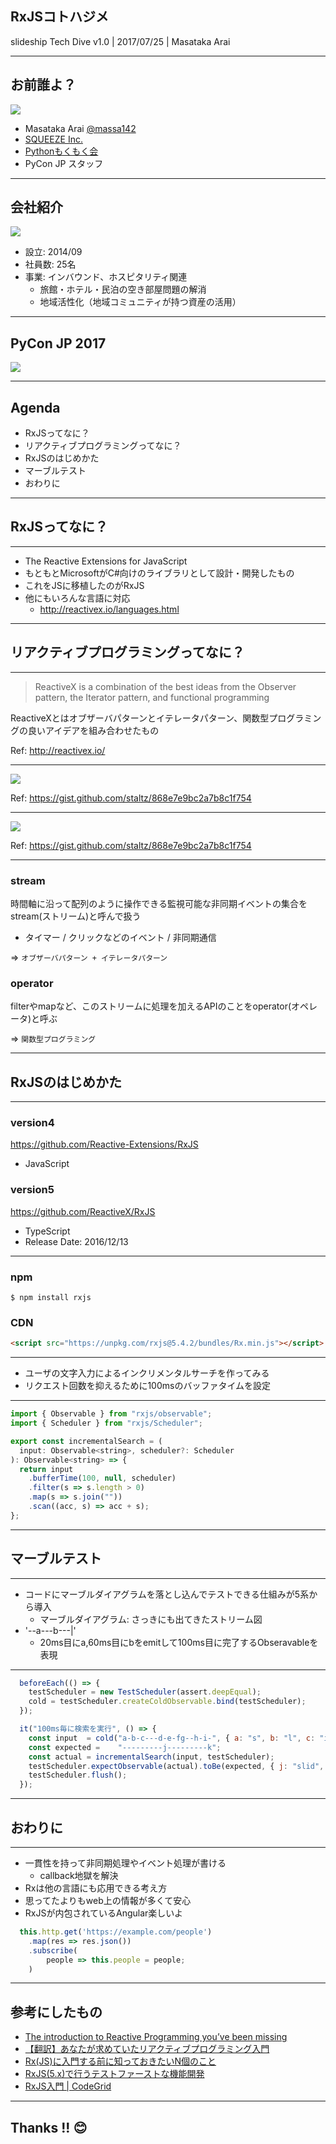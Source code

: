 ##  RxJSコトハジメ

slideship Tech Dive v1.0 | 2017/07/25 | Masataka Arai

----

## お前誰よ？

![](img/massa142.png)

* Masataka Arai [@massa142][1]
* [SQUEEZE Inc.][2]
* [Pythonもくもく会][3]
* PyCon JP スタッフ

[1]: http://massa142.github.io/
[2]: https://squeeze-inc.co.jp/
[3]: https://mokupy.connpass.com/

----

## 会社紹介

![](img/squeeze.png)

* 設立: 2014/09
* 社員数: 25名
* 事業: インバウンド、ホスピタリティ関連
    * 旅館・ホテル・民泊の空き部屋問題の解消
    * 地域活性化（地域コミュニティが持つ資産の活用）

[1]: https://squeeze-inc.co.jp/

-----

## PyCon JP 2017

![](img/pyconjp2017.png)

----

## Agenda

* RxJSってなに？
* リアクティブプログラミングってなに？
* RxJSのはじめかた
* マーブルテスト
* おわりに

----

## RxJSってなに？

-----

* The Reactive Extensions for JavaScript
* もともとMicrosoftがC#向けのライブラリとして設計・開発したもの
* これをJSに移植したのがRxJS
* 他にもいろんな言語に対応
  * http://reactivex.io/languages.html

----


## リアクティブプログラミングってなに？

-----


> ReactiveX is a combination of the best ideas from
  the Observer pattern, the Iterator pattern, and functional programming
  
ReactiveXとはオブザーバパターンとイテレータパターン、関数型プログラミングの良いアイデアを組み合わせたもの

Ref: http://reactivex.io/

-----

![](img/stream.png)

Ref: https://gist.github.com/staltz/868e7e9bc2a7b8c1f754

-----

![](img/streams.png)

Ref: https://gist.github.com/staltz/868e7e9bc2a7b8c1f754

-----

### stream

時間軸に沿って配列のように操作できる監視可能な非同期イベントの集合をstream(ストリーム)と呼んで扱う
+ タイマー / クリックなどのイベント / 非同期通信

=> `オブザーバパターン + イテレータパターン`

### operator

filterやmapなど、このストリームに処理を加えるAPIのことをoperator(オペレータ)と呼ぶ

=> `関数型プログラミング`

----

## RxJSのはじめかた

-----

### version4
https://github.com/Reactive-Extensions/RxJS
+ JavaScript

### version5
https://github.com/ReactiveX/RxJS
+ TypeScript
+ Release Date: 2016/12/13

-----

### npm 

```text
$ npm install rxjs
```

### CDN

```html
<script src="https://unpkg.com/rxjs@5.4.2/bundles/Rx.min.js"></script>
```

-----

+ ユーザの文字入力によるインクリメンタルサーチを作ってみる
+ リクエスト回数を抑えるために100msのバッファタイムを設定

-----

```js
import { Observable } from "rxjs/observable";
import { Scheduler } from "rxjs/Scheduler";

export const incrementalSearch = (
  input: Observable<string>, scheduler?: Scheduler
): Observable<string> => {
  return input
    .bufferTime(100, null, scheduler)
    .filter(s => s.length > 0)
    .map(s => s.join(""))
    .scan((acc, s) => acc + s);
};
```

----

## マーブルテスト

-----

+ コードにマーブルダイアグラムを落とし込んでテストできる仕組みが5系から導入
    + マーブルダイアグラム: さっきにも出てきたストリーム図
+ '--a---b---|'
    + 20ms目にa,60ms目にbをemitして100ms目に完了するObseravableを表現

-----

```js
  beforeEach(() => {
    testScheduler = new TestScheduler(assert.deepEqual);
    cold = testScheduler.createColdObservable.bind(testScheduler);
  });

  it("100ms毎に検索を実行", () => {
    const input  = cold("a-b-c---d-e-fg--h-i-", { a: "s", b: "l", c: "i", d: "d", e: "e", f: "s", g: "h", h: "i", i: "p" });
    const expected =    "---------j---------k";
    const actual = incrementalSearch(input, testScheduler);
    testScheduler.expectObservable(actual).toBe(expected, { j: "slid", k: "slideship" });
    testScheduler.flush();
  });
```

----

## おわりに

-----

+ 一貫性を持って非同期処理やイベント処理が書ける
    + callback地獄を解決
+ Rxは他の言語にも応用できる考え方
+ 思ってたよりもweb上の情報が多くて安心
+ RxJSが内包されているAngular楽しいよ

```js
  this.http.get('https://example.com/people')
    .map(res => res.json())
    .subscribe(
        people => this.people = people;
    )
```

-----

## 参考にしたもの

+ [The introduction to Reactive Programming you’ve been missing](https://gist.github.com/staltz/868e7e9bc2a7b8c1f754)
+ [【翻訳】あなたが求めていたリアクティブプログラミング入門](http://ninjinkun.hatenablog.com/entry/introrxja)
+ [Rx(JS)に入門する前に知っておきたいN個のこと](http://blog.mmmcorp.co.jp/blog/2015/12/20/prepare-to-rxjs/)
+ [RxJS(5.x)で行うテストファーストな機能開発](http://blog.mmmcorp.co.jp/blog/2016/06/25/testing-rxjs-5/)
+ [ RxJS入門 | CodeGrid](https://app.codegrid.net/series/2017-rxjs)

----

## Thanks !! 😊


